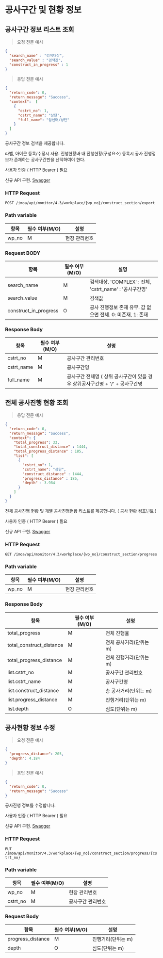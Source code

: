 # 공사구간 및 현황 정보

## 공사구간 정보 리스트 조회

> 요청 전문 예시

```JSON
{
  "search_name" : "검색대상",
  "search_value" : "검색값",
  "construct_in_progress" : 1
}

```

> 응답 전문 예시

```JSON
{
  "return_code": 0,
  "return_message": "Success",
  "context":  [
    {
      "cstrt_no": 1,
      "cstrt_name": "상단",
      "full_name": "암센터/상단"
    }
  ]
}
```

공사구간 정보 검색을 제공합니다.

라벨, 아이콘 등록/수정시 사용.
진행현황바 내 진행현황(구성요소) 등록시 공사 진행정보가 존재하는 공사구간만을 선택하여야 한다.

<aside class="notice">
사용자 인증 ( HTTP Bearer ) 필요 
</aside>

신규 API 구현. [Swagger](https://ras.hulandev.co.kr/imoa/swagger-ui/index.html#/%5B4.3%5D%20IMOS%20%ED%98%84%EC%9E%A5%EA%B4%80%EC%A0%9C%20%EA%B3%B5%EC%82%AC%20%EA%B5%AC%EA%B0%84%20API%20/constructSectionExportUsingPOST)


### HTTP Request

`POST /imoa/api/monitor/4.3/workplace/{wp_no}/construct_section/export`

### Path variable

항목 | 필수 여부(M/O) | 설명
--------- |------------| -----------
wp_no | M          | 현장 관리번호

### Request BODY

항목 | 필수 여부(M/O) | 설명
--------- |------------| -----------
search_name | M          | 검색대상. 'COMPLEX' : 전체, 'cstrt_name' : '공사구간명'
search_value | M          | 검색값
construct_in_progress | O          | 공사 진행정보 존재 유무. 값 없으면 전체. 0: 미존재, 1: 존재


### Response Body

항목 | 필수 여부(M/O) | 설명
--------- |------------| -----------
cstrt_no | M          | 공사구간 관리번호
cstrt_name | M          | 공사구간명
full_name | M          | 공사구간 전체명 ( 상위 공사구간이 있을 경우 상위공사구간명 + '/' + 공사구간명



## 전체 공사진행 현황 조회

> 응답 전문 예시

```JSON
{
  "return_code": 0,
  "return_message": "Success",
  "context": {
    "total_progress": 33,
    "total_construct_distance" : 1444,
    "total_progress_distance" : 185,
    "list": [
      {
        "cstrt_no": 1,
        "cstrt_name": "상단",
        "construct_distance" : 1444,
        "progress_distance" : 185,
        "depth" : 3.984
      }
    ]
  }
}
```

전체 공사진행 현황 및 개별 공사진행현황 리스트를 제공합니다. ( 공사 현황 컴포넌트 )

<aside class="notice">
사용자 인증 ( HTTP Bearer ) 필요 
</aside>

신규 API 구현. [Swagger](https://ras.hulandev.co.kr/imoa/swagger-ui/index.html#/%5B4.3%5D%20IMOS%20%ED%98%84%EC%9E%A5%EA%B4%80%EC%A0%9C%20%EA%B3%B5%EC%82%AC%20%EA%B5%AC%EA%B0%84%20API%20/constructSectionProgressUsingGET)

### HTTP Request

`GET /imoa/api/monitor/4.3/workplace/{wp_no}/construct_section/progress`

### Path variable

항목 | 필수 여부(M/O) | 설명
--------- |------------| -----------
wp_no | M          | 현장 관리번호

### Response Body

항목 | 필수 여부(M/O) | 설명
--------- |------------| -----------
total_progress | M          | 전체 진행율
total_construct_distance | M          | 전체 공사거리(단위는 m)
total_progress_distance | M          | 전체 진행거리(단위는 m)
list.cstrt_no | M          | 공사구간 관리번호
list.cstrt_name | M          | 공사구간명
list.construct_distance | M          | 총 공사거리(단위는 m)
list.progress_distance | M          | 진행거리(단위는 m)
list.depth | O          | 심도(단위는 m)


## 공사현황 정보 수정


> 요청 전문 예시

```JSON
{
  "progress_distance": 205,
  "depth": 4.184
}
```

> 응답 전문 예시

```JSON
{
  "return_code": 0,
  "return_message": "Success"
}
```

공사진행 정보를 수정합니다.

<aside class="notice">
사용자 인증 ( HTTP Bearer ) 필요 
</aside>

신규 API 구현. [Swagger](https://ras.hulandev.co.kr/imoa/swagger-ui/index.html#/%5B4.3%5D%20IMOS%20%ED%98%84%EC%9E%A5%EA%B4%80%EC%A0%9C%20%EA%B3%B5%EC%82%AC%20%EA%B5%AC%EA%B0%84%20API%20/updateConstructSectionProgressUsingPUT)


### HTTP Request

`PUT /imoa/api/monitor/4.3/workplace/{wp_no}/construct_section/progress/{cstrt_no}`

### Path variable

항목 | 필수 여부(M/O) | 설명
--------- |------------| -----------
wp_no | M          | 현장 관리번호
cstrt_no | M          | 공사구간 관리번호

### Request Body

항목 | 필수 여부(M/O) | 설명
--------- |------------| -----------
progress_distance | M          | 진행거리(단위는 m)
depth | O          |  심도(단위는 m)
